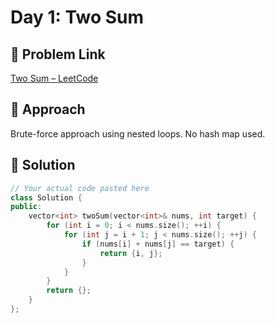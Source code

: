 # Day 1: Two Sum

## 🔗 Problem Link
[Two Sum – LeetCode](https://leetcode.com/problems/two-sum/)

## 🧠 Approach
Brute-force approach using nested loops. No hash map used.

## 📂 Solution

```cpp
// Your actual code pasted here
class Solution {
public:
    vector<int> twoSum(vector<int>& nums, int target) {
        for (int i = 0; i < nums.size(); ++i) {
            for (int j = i + 1; j < nums.size(); ++j) {
                if (nums[i] + nums[j] == target) {
                    return {i, j};
                }
            }
        }
        return {};
    }
};

